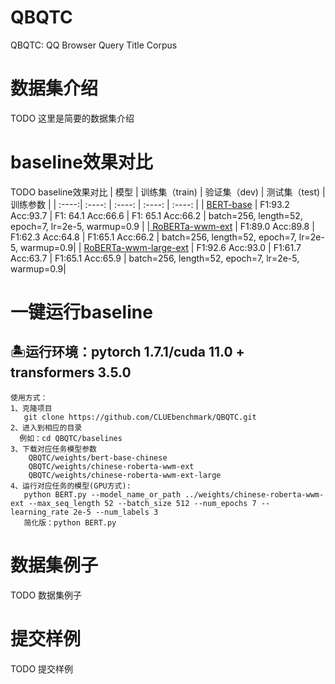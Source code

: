 # QBQTC
QBQTC: QQ Browser Query Title Corpus


# 数据集介绍
TODO 这里是简要的数据集介绍

# baseline效果对比
TODO baseline效果对比
| 模型 | 训练集（train) | 验证集（dev) | 测试集（test) | 训练参数 |
| :----:| :----: | :----: | :----: | :----: |
| <a href="https://huggingface.co/bert-base-chinese/tree/main">BERT-base</a> | F1:93.2  Acc:93.7 | F1: 64.1 Acc:66.6 | F1: 65.1 Acc:66.2 | batch=256, length=52, epoch=7, lr=2e-5, warmup=0.9 |
|<a href="https://huggingface.co/hfl/chinese-roberta-wwm-ext"> RoBERTa-wwm-ext</a> | F1:89.0 Acc:89.8 | F1:62.3 Acc:64.8 | F1:65.1 Acc:66.2 | batch=256, length=52, epoch=7, lr=2e-5, warmup=0.9|
| <a href="https://huggingface.co/hfl/chinese-roberta-wwm-ext-large">RoBERTa-wwm-large-ext</a> | F1:92.6 Acc:93.0 | F1:61.7 Acc:63.7 | F1:65.1 Acc:65.9 | batch=256, length=52, epoch=7, lr=2e-5, warmup=0.9|

# 一键运行baseline
🏝运行环境：pytorch 1.7.1/cuda 11.0 + transformers 3.5.0
---------------------------------------------------------------------
    使用方式：
    1、克隆项目 
       git clone https://github.com/CLUEbenchmark/QBQTC.git
    2、进入到相应的目录
      例如：cd QBQTC/baselines
    3、下载对应任务模型参数
    	QBQTC/weights/bert-base-chinese
    	QBQTC/weights/chinese-roberta-wwm-ext
    	QBQTC/weights/chinese-roberta-wwm-ext-large
    4、运行对应任务的模型(GPU方式): 
       python BERT.py --model_name_or_path ../weights/chinese-roberta-wwm-ext --max_seq_length 52 --batch_size 512 --num_epochs 7 --learning_rate 2e-5 --num_labels 3
       简化版：python BERT.py

# 数据集例子
TODO 数据集例子

# 提交样例
TODO 提交样例

